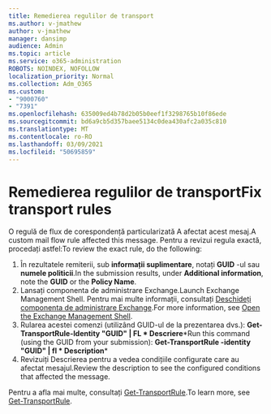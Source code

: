 ```yaml
---
title: Remedierea regulilor de transport
ms.author: v-jmathew
author: v-jmathew
manager: dansimp
audience: Admin
ms.topic: article
ms.service: o365-administration
ROBOTS: NOINDEX, NOFOLLOW
localization_priority: Normal
ms.collection: Adm_O365
ms.custom:
- "9000760"
- "7391"
ms.openlocfilehash: 635009ed4b78d2b05b0eef1f3298765b10f86ede
ms.sourcegitcommit: bd6a9cb5d357baee5134c0dea430afc2a035c810
ms.translationtype: MT
ms.contentlocale: ro-RO
ms.lasthandoff: 03/09/2021
ms.locfileid: "50695859"
---
```

# <a name="fix-transport-rules"></a><span data-ttu-id="6f607-102">Remedierea regulilor de transport</span><span class="sxs-lookup"><span data-stu-id="6f607-102">Fix transport rules</span></span>

<span data-ttu-id="6f607-103">O regulă de flux de corespondență particularizată A afectat acest mesaj.</span><span class="sxs-lookup"><span data-stu-id="6f607-103">A custom mail flow rule affected this message.</span></span> <span data-ttu-id="6f607-104">Pentru a revizui regula exactă, procedați astfel:</span><span class="sxs-lookup"><span data-stu-id="6f607-104">To review the exact rule, do the following:</span></span>

1. <span data-ttu-id="6f607-105">În rezultatele remiterii, sub **informații suplimentare**, notați **GUID** -ul sau **numele politicii**.</span><span class="sxs-lookup"><span data-stu-id="6f607-105">In the submission results, under **Additional information**, note the **GUID** or the **Policy Name**.</span></span>
2. <span data-ttu-id="6f607-106">Lansați componenta de administrare Exchange.</span><span class="sxs-lookup"><span data-stu-id="6f607-106">Launch Exchange Management Shell.</span></span> <span data-ttu-id="6f607-107">Pentru mai multe informații, consultați [Deschideți componenta de administrare Exchange](https://go.microsoft.com/fwlink/?linkid=2101432).</span><span class="sxs-lookup"><span data-stu-id="6f607-107">For more information, see [Open the Exchange Management Shell](https://go.microsoft.com/fwlink/?linkid=2101432).</span></span>
3. <span data-ttu-id="6f607-108">Rularea acestei comenzi (utilizând GUID-ul de la prezentarea dvs.):  **Get-TransportRule-Identity "GUID" | FL \* Descriere**\*</span><span class="sxs-lookup"><span data-stu-id="6f607-108">Run this command (using the GUID from your submission):  **Get-TransportRule -identity "GUID" | fl \* Description**\*</span></span>
4. <span data-ttu-id="6f607-109">Revizuiți Descrierea pentru a vedea condițiile configurate care au afectat mesajul.</span><span class="sxs-lookup"><span data-stu-id="6f607-109">Review the description to see the configured conditions that affected the message.</span></span>

<span data-ttu-id="6f607-110">Pentru a afla mai multe, consultați [Get-TransportRule](https://go.microsoft.com/fwlink/?linkid=2101523).</span><span class="sxs-lookup"><span data-stu-id="6f607-110">To learn more, see [Get-TransportRule](https://go.microsoft.com/fwlink/?linkid=2101523).</span></span>
